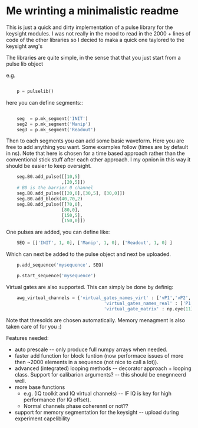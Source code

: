 # Me wrinting a minimalistic readme

This is just a quick and dirty implementation of a pulse library for the keysight modules. 
I was not really in the mood to read in the 2000 + lines of code of the other libraries so I decied to maka a quick one taylored to the keysight awg's

The libraries are quite simple, in the sense that that you just start from a pulse lib object 

e.g.
```python

	p = pulselib()
```

here you can define segments:: 
```python

	seg  = p.mk_segment('INIT')
	seg2 = p.mk_segment('Manip')
	seg3 = p.mk_segment('Readout')
```

Then to each segments you can add some basic waveform. Here you are free to add anything you want. 
Some examples follow (times are by default in ns).
Note that here is chosen for a time based approach rather than the conventional stick stuff after each other approach. I my opnion in this way it should be easier to keep oversight.
```python
	seg.B0.add_pulse([[10,5]
					 ,[20,5]])
	# B0 is the barrier 0 channel
	seg.B0.add_pulse([[20,0],[30,5], [30,0]])
	seg.B0.add_block(40,70,2)
	seg.B0.add_pulse([[70,0],
					 [80,0],
					 [150,5],
					 [150,0]])
```

One pulses are added, you can define like:
```python
	SEQ = [['INIT', 1, 0], ['Manip', 1, 0], ['Readout', 1, 0] ]
```

Which can next be added to the pulse object and next be uploaded.
```python
	p.add_sequence('mysequence', SEQ)

	p.start_sequence('mysequence')
```
Virtual gates are also supported. This can simply be done by definig:
```python
	awg_virtual_channels = {'virtual_gates_names_virt' : ['vP1','vP2','vP3','vP4','vP5','vB0','vB1','vB2','vB3','vB4','vB5'],
									 'virtual_gates_names_real' : ['P1','P2','P3','P4','P5','B0','B1','B2','B3','B4','B5'],
									 'virtual_gate_matrix' : np.eye(11)}
```
Note that thresolds are chosen automatically. Memory menagment is also taken care of for you  :)


Features needed: 
* auto prescale -- only produce full numpy arrays when needed. 
* faster add function for block funtion (now performace issues of more then ~2000 elements in a sequence (not nice to call a lot)).
* advanced (integrated) looping methods -- decorator approach + looping class. Support for calibarion arguments? -- this should be enegnneerd well.
* more base functions
	* e.g. (IQ toolkit and IQ virtual channels) -- IF IQ is key for high performance (for IQ offset).
	* Normal channels phase coherennt or not??
* support for memory segmentation for the keysight -- upload during experiment capelibility
